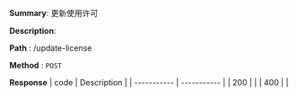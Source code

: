 **Summary**: 更新使用许可

**Description**:

**Path** : /update-license

**Method** : `POST`

**Response**
| code      | Description |
| ----------- | ----------- |
|  200   |       |
|  400   |       |

